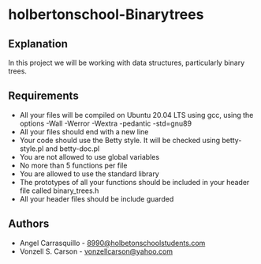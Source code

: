 # holbertonschool-Binarytrees

## Explanation

 In this project we will be working with data structures, particularly binary trees.

## Requirements

- All your files will be compiled on Ubuntu 20.04 LTS using gcc, using the options -Wall -Werror -Wextra -pedantic -std=gnu89
- All your files should end with a new line
- Your code should use the Betty style. It will be checked using betty-style.pl and betty-doc.pl
- You are not allowed to use global variables
- No more than 5 functions per file
- You are allowed to use the standard library
- The prototypes of all your functions should be included in your header file called binary_trees.h
- All your header files should be include guarded

## Authors
- Angel Carrasquillo - 8990@holbetonschoolstudents.com
- Vonzell S. Carson - vonzellcarson@yahoo.com
